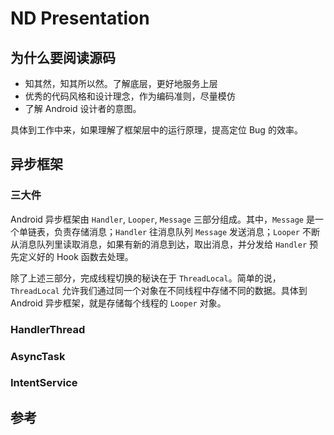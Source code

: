 # ND Presentation

## 为什么要阅读源码

- 知其然，知其所以然。了解底层，更好地服务上层
- 优秀的代码风格和设计理念，作为编码准则，尽量模仿
- 了解 Android 设计者的意图。

具体到工作中来，如果理解了框架层中的运行原理，提高定位 Bug 的效率。

## 异步框架

### 三大件



Android 异步框架由 `Handler`, `Looper`, `Message` 三部分组成。其中，`Message` 是一个单链表，负责存储消息；`Handler` 往消息队列 `Message` 发送消息；`Looper` 不断从消息队列里读取消息，如果有新的消息到达，取出消息，并分发给 `Handler` 预先定义好的 Hook 函数去处理。

除了上述三部分，完成线程切换的秘诀在于 `ThreadLocal`。简单的说，`ThreadLocal` 允许我们通过同一个对象在不同线程中存储不同的数据。具体到 Android 异步框架，就是存储每个线程的 `Looper` 对象。

### HandlerThread

### AsyncTask

### IntentService 

## 参考
